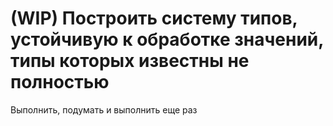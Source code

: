 # (WIP) Построить систему типов, устойчивую к обработке значений, типы которых известны не полностью

Выполнить, подумать и
выполнить еще раз

